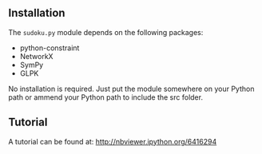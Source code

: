 ## Installation

The ``sudoku.py`` module depends on the following packages:

* python-constraint
* NetworkX
* SymPy
* GLPK

No installation is required. Just put the module somewhere on your Python path
or ammend your Python path to include the src folder.

## Tutorial

A tutorial can be found at: http://nbviewer.ipython.org/6416294

